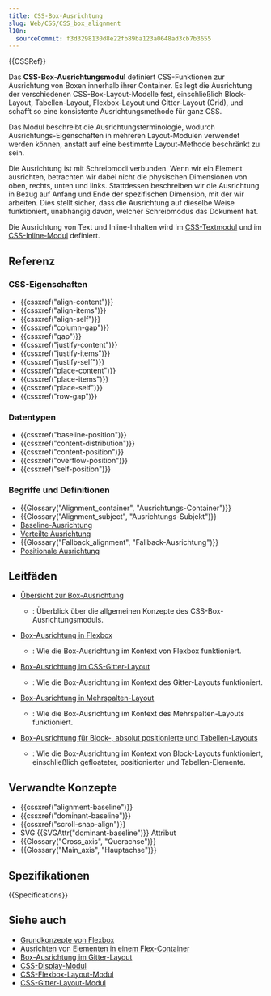 ```yaml
---
title: CSS-Box-Ausrichtung
slug: Web/CSS/CSS_box_alignment
l10n:
  sourceCommit: f3d3298130d8e22fb89ba123a0648ad3cb7b3655
---
```


{{CSSRef}}

Das **CSS-Box-Ausrichtungsmodul** definiert CSS-Funktionen zur Ausrichtung von Boxen innerhalb ihrer Container. Es legt die Ausrichtung der verschiedenen CSS-Box-Layout-Modelle fest, einschließlich Block-Layout, Tabellen-Layout, Flexbox-Layout und Gitter-Layout (Grid), und schafft so eine konsistente Ausrichtungsmethode für ganz CSS.

Das Modul beschreibt die Ausrichtungsterminologie, wodurch Ausrichtungs-Eigenschaften in mehreren Layout-Modulen verwendet werden können, anstatt auf eine bestimmte Layout-Methode beschränkt zu sein.

Die Ausrichtung ist mit Schreibmodi verbunden. Wenn wir ein Element ausrichten, betrachten wir dabei nicht die physischen Dimensionen von oben, rechts, unten und links. Stattdessen beschreiben wir die Ausrichtung in Bezug auf Anfang und Ende der spezifischen Dimension, mit der wir arbeiten. Dies stellt sicher, dass die Ausrichtung auf dieselbe Weise funktioniert, unabhängig davon, welcher Schreibmodus das Dokument hat.

Die Ausrichtung von Text und Inline-Inhalten wird im [CSS-Textmodul](/de/docs/Web/CSS/CSS_text) und im [CSS-Inline-Modul](/de/docs/Web/CSS/CSS_inline_layout) definiert.

## Referenz

### CSS-Eigenschaften

- {{cssxref("align-content")}}
- {{cssxref("align-items")}}
- {{cssxref("align-self")}}
- {{cssxref("column-gap")}}
- {{cssxref("gap")}}
- {{cssxref("justify-content")}}
- {{cssxref("justify-items")}}
- {{cssxref("justify-self")}}
- {{cssxref("place-content")}}
- {{cssxref("place-items")}}
- {{cssxref("place-self")}}
- {{cssxref("row-gap")}}

### Datentypen

- {{cssxref("baseline-position")}}
- {{cssxref("content-distribution")}}
- {{cssxref("content-position")}}
- {{cssxref("overflow-position")}}
- {{cssxref("self-position")}}

### Begriffe und Definitionen

- {{Glossary("Alignment_container", "Ausrichtungs-Container")}}
- {{Glossary("Alignment_subject", "Ausrichtungs-Subjekt")}}
- [Baseline-Ausrichtung](/de/docs/Web/CSS/CSS_box_alignment/Box_alignment#baseline_alignment)
- [Verteilte Ausrichtung](/de/docs/Web/CSS/CSS_box_alignment/Box_alignment#distributed_alignment)
- {{Glossary("Fallback_alignment", "Fallback-Ausrichtung")}}
- [Positionale Ausrichtung](/de/docs/Web/CSS/CSS_box_alignment/Box_alignment#positional_alignment)

## Leitfäden

- [Übersicht zur Box-Ausrichtung](/de/docs/Web/CSS/CSS_box_alignment/Box_alignment)

  - : Überblick über die allgemeinen Konzepte des CSS-Box-Ausrichtungsmoduls.

- [Box-Ausrichtung in Flexbox](/de/docs/Web/CSS/CSS_box_alignment/Box_alignment_in_flexbox)

  - : Wie die Box-Ausrichtung im Kontext von Flexbox funktioniert.

- [Box-Ausrichtung im CSS-Gitter-Layout](/de/docs/Web/CSS/CSS_box_alignment/Box_alignment_in_grid_layout)

  - : Wie die Box-Ausrichtung im Kontext des Gitter-Layouts funktioniert.

- [Box-Ausrichtung in Mehrspalten-Layout](/de/docs/Web/CSS/CSS_box_alignment/Box_alignment_in_multi-column_layout)

  - : Wie die Box-Ausrichtung im Kontext des Mehrspalten-Layouts funktioniert.

- [Box-Ausrichtung für Block-, absolut positionierte und Tabellen-Layouts](/de/docs/Web/CSS/CSS_box_alignment/Box_alignment_in_block_abspos_tables)

  - : Wie die Box-Ausrichtung im Kontext von Block-Layouts funktioniert, einschließlich gefloateter, positionierter und Tabellen-Elemente.

## Verwandte Konzepte

- {{cssxref("alignment-baseline")}}
- {{cssxref("dominant-baseline")}}
- {{cssxref("scroll-snap-align")}}
- SVG {{SVGAttr("dominant-baseline")}} Attribut
- {{Glossary("Cross_axis", "Querachse")}}
- {{Glossary("Main_axis", "Hauptachse")}}

## Spezifikationen

{{Specifications}}

## Siehe auch

- [Grundkonzepte von Flexbox](/de/docs/Web/CSS/CSS_flexible_box_layout/Basic_concepts_of_flexbox)
- [Ausrichten von Elementen in einem Flex-Container](/de/docs/Web/CSS/CSS_flexible_box_layout/Aligning_items_in_a_flex_container)
- [Box-Ausrichtung im Gitter-Layout](/de/docs/Web/CSS/CSS_box_alignment/Box_alignment_in_grid_layout)
- [CSS-Display-Modul](/de/docs/Web/CSS/CSS_display)
- [CSS-Flexbox-Layout-Modul](/de/docs/Web/CSS/CSS_flexible_box_layout)
- [CSS-Gitter-Layout-Modul](/de/docs/Web/CSS/CSS_grid_layout)

